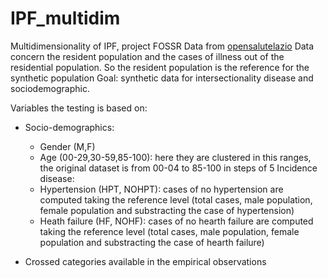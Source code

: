 # IPF_multidim
Multidimensionality of IPF, project FOSSR
Data from [opensalutelazio](https://www.opensalutelazio.it/salute/stato_salute.php?stato_salute) Data concern the resident population and the cases of illness out of the residential population. So the resident population is the reference for the synthetic population
Goal: synthetic data for intersectionality disease and sociodemographic.

Variables the testing is based on:
* Socio-demographics:
   + Gender (M,F)
   + Age (00-29,30-59,85-100): here they are clustered in this ranges, the original dataset is from 00-04 to 85-100 in steps of 5
Incidence disease:
  * Hypertension (HPT, NOHPT): cases of no hypertension are computed taking the reference level (total cases, male population, female population and substracting the case of hypertension)
  * Heath failure (HF, NOHF): cases of no hearth failure are computed taking the reference level (total cases, male population, female population and substracting the case of hearth failure)

* Crossed categories available in the empirical observations
